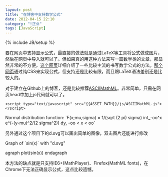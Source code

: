 ```yaml
---
layout: post
title: "在博客中支持数学公式"
date: 2012-04-15 22:10
category: "!正业"
tags: [JavaScript]
---
```

{% include JB/setup %}

要在网页中支持显示公式，最直接的做法就是通过LaTeX等工具将公式做成图片，然后在网页中导入就可以了。但如果真的用这种方法来写一篇数学类的文章，那显然非常的不方便。[这个网页](http://blog.sciencenet.cn/home.php?mod=space&uid=482644&do=blog&id=426697 "如何在网页中写数学公式")详细介绍了一些比较主流的书写数学公式的方法。[那个网页](http://hanamidesign.com/lab/math-with-html-css/prototype/ "html和css实现数学公式")通过纯CSS来实现公式，但支持还是比较有限，而且跟LaTeX语法差别还是比较大的。

对于建立在Github上的博客，还是比较推荐[ASCIIMathML](http://www1.chapman.edu/~jipsen/mathml/asciimath.html)。非常简单，只需在网页head中加上js代码就可以了。

	<script type="text/javascript" src="{{ASSET_PATH}}/js/ASCIIMathML.js"></script>

Normal distribution function: \`F(x;mu,sigma) = 1/(sqrt (2 pi) sigma) int_-oo^x e^(-(y-mu)^2/(2 sigma^2)) dy, -oo < x < oo\`

另外通过这个项目下的d.svg可以画出简单的图像，双击图片还能进行修改

Graph of \`sin(x)\` with "d.svg"

agraph plot(sin(x)) endagraph

本方法的缺点就是只支持IE6+(MathPlayer)、Firefox(MathML fonts)，在Chrome下无法正确显示公式，这点比较遗憾。
